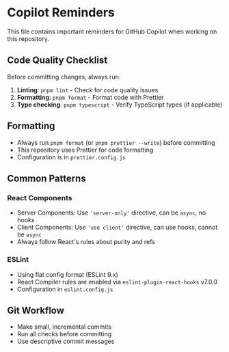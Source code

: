 # Copilot Reminders

This file contains important reminders for GitHub Copilot when working on this repository.

## Code Quality Checklist

Before committing changes, always run:

1. **Linting**: `pnpm lint` - Check for code quality issues
2. **Formatting**: `pnpm format` - Format code with Prettier
3. **Type checking**: `pnpm typescript` - Verify TypeScript types (if applicable)

## Formatting

- Always run `pnpm format` (or `pnpm prettier --write`) before committing
- This repository uses Prettier for code formatting
- Configuration is in `prettier.config.js`

## Common Patterns

### React Components

- Server Components: Use `'server-only'` directive, can be `async`, no hooks
- Client Components: Use `'use client'` directive, can use hooks, cannot be `async`
- Always follow React's rules about purity and refs

### ESLint

- Using flat config format (ESLint 9.x)
- React Compiler rules are enabled via `eslint-plugin-react-hooks` v7.0.0
- Configuration in `eslint.config.js`

## Git Workflow

- Make small, incremental commits
- Run all checks before committing
- Use descriptive commit messages
